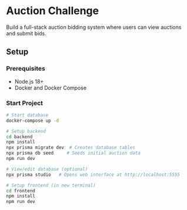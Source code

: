 # Auction Challenge

Build a full-stack auction bidding system where users can view auctions and submit bids.

## Setup

### Prerequisites

- Node.js 18+
- Docker and Docker Compose

### Start Project

```bash
# Start database
docker-compose up -d

# Setup backend
cd backend
npm install
npx prisma migrate dev  # Creates database tables
npx prisma db seed     # Seeds initial auction data
npm run dev

# View/edit database (optional)
npx prisma studio   # Opens web interface at http://localhost:5555

# Setup frontend (in new terminal)
cd frontend
npm install
npm run dev
```

